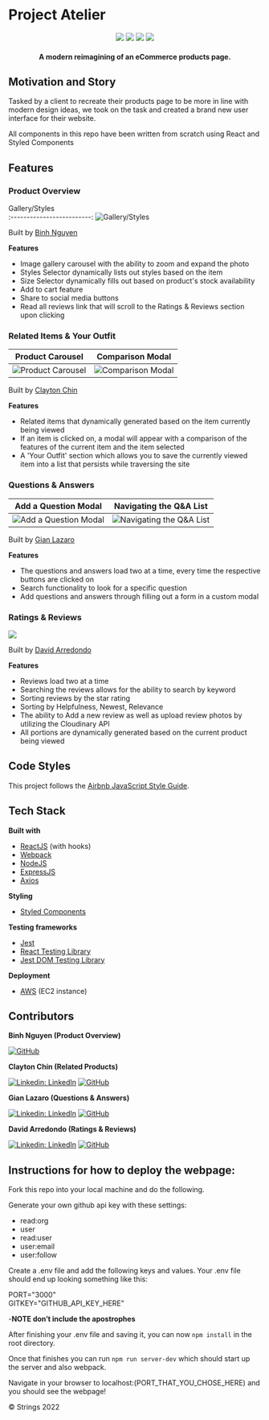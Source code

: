 # Project Atelier

<div align="center" width="100%">
  <img src="https://img.shields.io/badge/react-%2320232a.svg?style=for-the-badge&logo=react&logoColor=%2361DAFB" />
  <img src="https://img.shields.io/badge/node.js-6DA55F?style=for-the-badge&logo=node.js&logoColor=white" />
  <img src="https://img.shields.io/badge/express.js-%23404d59.svg?style=for-the-badge&logo=express&logoColor=%2361DAFB" />
  <img src="https://img.shields.io/badge/AWS-%23FF9900.svg?style=for-the-badge&logo=amazon-aws&logoColor=white" />
</div>

<h4 align="center">A modern reimagining of an eCommerce products page.</h4>

## Motivation and Story
Tasked by a client to recreate their products page to be more in line with modern design ideas, we took on the task and created a brand new user interface for their website. 

All components in this repo have been written from scratch using React and Styled Components

## Features

### Product Overview
Gallery/Styles             
:-------------------------:
![Gallery/Styles ](https://i.imgur.com/aOPcmrR.gif)


Built by <a href=https://github.com/kbinhnguyen>Binh Nguyen</a>

<b>Features</b>
- Image gallery carousel with the ability to zoom and expand the photo
- Styles Selector dynamically lists out styles based on the item
- Size Selector dynamically fills out based on product's stock availability
- Add to cart feature
- Share to social media buttons
- Read all reviews link that will scroll to the Ratings & Reviews section upon clicking

### Related Items & Your Outfit
Product Carousel             |  Comparison Modal
:-------------------------:|:-------------------------:
![Product Carousel](https://imgur.com/21eqoHv.gif)  |  ![Comparison Modal](https://imgur.com/2TfXtaj.gif)

Built by <a href=https://github.com/mrdooby>Clayton Chin</a>

<b>Features</b>

- Related items that dynamically generated based on the item currently being viewed
- If an item is clicked on, a modal will appear with a comparison of the features of the current item and the item selected
- A 'Your Outfit' section which allows you to save the currently viewed item into a list that persists while traversing the site

### Questions & Answers
Add a Question Modal     |  Navigating the Q&A List
:-------------------------:|:-------------------------:
![Add a Question Modal](https://i.imgur.com/HDuJyeM.gif)  |  ![Navigating the Q&A List](https://i.imgur.com/jj7BpZ2.gif)

Built by <a href=https://github.com/gianlazaro>Gian Lazaro</a>

<b>Features</b>
- The questions and answers load two at a time, every time the respective buttons are clicked on
- Search functionality to look for a specific question
- Add questions and answers through filling out a form in a custom modal

### Ratings & Reviews
<img src="https://imgur.com/i0XpPIF.gif" />

Built by <a href=https://github.com/dondo5252>David Arredondo</a>
  
<b>Features</b>
- Reviews load two at a time
- Searching the reviews allows for the ability to search by keyword
- Sorting reviews by the star rating
- Sorting by Helpfulness, Newest, Relevance
- The ability to Add a new review as well as upload review photos by utilizing the Cloudinary API
- All portions are dynamically generated based on the current product being viewed

## Code Styles
This project follows the [Airbnb JavaScript Style Guide](https://github.com/airbnb/javascript).

## Tech Stack
**Built with**
- [ReactJS](https://reactjs.org/) (with hooks)
- [Webpack](https://webpack.js.org/)
- [NodeJS](https://nodejs.org/en/)
- [ExpressJS](https://expressjs.com/)
- [Axios](https://axios-http.com/)

**Styling**
- [Styled Components](https://styled-components.com/)

**Testing frameworks**
- [Jest](https://jestjs.io/docs/getting-started)
- [React Testing Library](https://testing-library.com/docs/react-testing-library/intro/)
- [Jest DOM Testing Library](https://github.com/testing-library/jest-dom)

**Deployment**
- [AWS](https://aws.amazon.com/) (EC2 instance)
## Contributors
**Binh Nguyen (Product Overview)**

[![GitHub](https://img.shields.io/badge/github-%23121011.svg?style=for-the-badge&logo=github&logoColor=white&link=https://github.com/cariboukim)](https://github.com/kbinhnguyen) 

**Clayton Chin (Related Products)**

[![Linkedin: LinkedIn](https://img.shields.io/badge/linkedin-%230077B5.svg?style=for-the-badge&logo=linkedin&logoColor=white&link=https://www.linkedin.com/in/caleb-kim0510/)](https://www.linkedin.com/in/chinclayton/)
[![GitHub](https://img.shields.io/badge/github-%23121011.svg?style=for-the-badge&logo=github&logoColor=white&link=https://github.com/cariboukim)](https://github.com/mrdooby) 

**Gian Lazaro (Questions & Answers)**

[![Linkedin: LinkedIn](https://img.shields.io/badge/linkedin-%230077B5.svg?style=for-the-badge&logo=linkedin&logoColor=white&link=https://www.linkedin.com/in/caleb-kim0510/)](https://www.linkedin.com/in/gianlazaro/)
[![GitHub](https://img.shields.io/badge/github-%23121011.svg?style=for-the-badge&logo=github&logoColor=white&link=https://github.com/gianlazaro)](https://github.com/gianlazaro) 

**David Arredondo (Ratings & Reviews)**

[![Linkedin: LinkedIn](https://img.shields.io/badge/linkedin-%230077B5.svg?style=for-the-badge&logo=linkedin&logoColor=white&link=https://www.linkedin.com/in/caleb-kim0510/)](https://www.linkedin.com/in/davidcarredondo/)
[![GitHub](https://img.shields.io/badge/github-%23121011.svg?style=for-the-badge&logo=github&logoColor=white&link=https://github.com/cariboukim)](https://github.com/dondo5252) 

## Instructions for how to deploy the webpage:

Fork this repo into your local machine and do the following.
  
Generate your own github api key with these settings:  
- read:org  
- user  
- read:user  
- user:email  
- user:follow  

Create a .env file and add the following keys and values. Your .env file should end up looking something like this:  
  
PORT="3000"  
GITKEY="GITHUB_API_KEY_HERE"  

-<b>NOTE don’t include the apostrophes</b>

After finishing your .env file and saving it, you can now ```npm install``` in the root directory.

Once that finishes you can run ```npm run server-dev``` which should start up the server and also webpack.   
  
Navigate in your browser to localhost:(PORT_THAT_YOU_CHOSE_HERE) and you should see the webpage! 
  
© Strings 2022  

